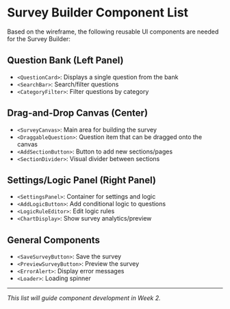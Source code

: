 # Survey Builder Component List

Based on the wireframe, the following reusable UI components are needed for the Survey Builder:

## Question Bank (Left Panel)
- `<QuestionCard>`: Displays a single question from the bank
- `<SearchBar>`: Search/filter questions
- `<CategoryFilter>`: Filter questions by category

## Drag-and-Drop Canvas (Center)
- `<SurveyCanvas>`: Main area for building the survey
- `<DraggableQuestion>`: Question item that can be dragged onto the canvas
- `<AddSectionButton>`: Button to add new sections/pages
- `<SectionDivider>`: Visual divider between sections

## Settings/Logic Panel (Right Panel)
- `<SettingsPanel>`: Container for settings and logic
- `<AddLogicButton>`: Add conditional logic to questions
- `<LogicRuleEditor>`: Edit logic rules
- `<ChartDisplay>`: Show survey analytics/preview

## General Components
- `<SaveSurveyButton>`: Save the survey
- `<PreviewSurveyButton>`: Preview the survey
- `<ErrorAlert>`: Display error messages
- `<Loader>`: Loading spinner

---
*This list will guide component development in Week 2.*
